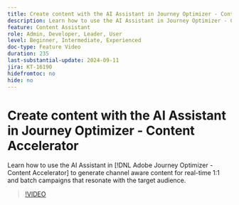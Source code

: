 ```yaml
---
title: Create content with the AI Assistant in Journey Optimizer - Content Accelerator
description: Learn how to use the AI Assistant in Journey Optimizer - Content Accelerator to generate channel aware content for real-time 1:1 and batch campaigns that resonate with the target audience.
feature: Content Assistant
role: Admin, Developer, Leader, User
level: Beginner, Intermediate, Experienced
doc-type: Feature Video
duration: 235
last-substantial-update: 2024-09-11
jira: KT-16190
hidefromtoc: no
hide: no
---
```


# Create content with the AI Assistant in Journey Optimizer - Content Accelerator

Learn how to use the AI Assistant in [!DNL Adobe Journey Optimizer - Content Accelerator] to generate channel aware content for real-time 1:1 and batch campaigns that resonate with the target audience.

>[!VIDEO](https://video.tv.adobe.com/v/3433552/?learn=on)
